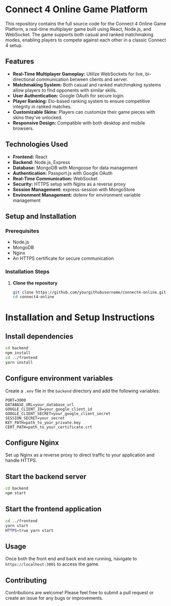 # Connect 4 Online Game Platform

This repository contains the full source code for the Connect 4 Online Game Platform, a real-time multiplayer game built using React, Node.js, and WebSocket. The game supports both casual and ranked matchmaking modes, enabling players to compete against each other in a classic Connect 4 setup.

## Features

- **Real-Time Multiplayer Gameplay:** Utilize WebSockets for live, bi-directional communication between clients and server.
- **Matchmaking System:** Both casual and ranked matchmaking systems allow players to find opponents with similar skills.
- **User Authentication:** Google OAuth for secure login.
- **Player Ranking:** Elo-based ranking system to ensure competitive integrity in ranked matches.
- **Customizable Skins:** Players can customize their game pieces with skins they've unlocked.
- **Responsive Design:** Compatible with both desktop and mobile browsers.

## Technologies Used

- **Frontend:** React
- **Backend:** Node.js, Express
- **Database:** MongoDB with Mongoose for data management
- **Authentication:** Passport.js with Google OAuth
- **Real-Time Communication:** WebSocket
- **Security:** HTTPS setup with Nginx as a reverse proxy
- **Session Management:** express-session with MongoStore
- **Environment Management:** dotenv for environment variable management

## Setup and Installation

### Prerequisites

- Node.js
- MongoDB
- Nginx
- An HTTPS certificate for secure communication

### Installation Steps

1. **Clone the repository**
   ```bash
   git clone https://github.com/yourgithubusername/connect4-online.git
   cd connect4-online
   ```


# Installation and Setup Instructions

## Install dependencies

```bash
cd backend
npm install
cd ../frontend
yarn install
```

## Configure environment variables

Create a `.env` file in the `backend` directory and add the following variables:

```
PORT=3000
DATABASE_URL=your_database_url
GOOGLE_CLIENT_ID=your_google_client_id
GOOGLE_CLIENT_SECRET=your_google_client_secret
SESSION_SECRET=your_secret
KEY_PATH=path_to_your_private.key
CERT_PATH=path_to_your_certificate.crt
```

## Configure Nginx

Set up Nginx as a reverse proxy to direct traffic to your application and handle HTTPS.

## Start the backend server

```bash
cd backend
npm start
```

## Start the frontend application

```bash
cd ../frontend
yarn start
HTTPS=true yarn start
```

## Usage

Once both the front end and back end are running, navigate to `https://localhost:3001` to access the game.

## Contributing

Contributions are welcome! Please feel free to submit a pull request or create an issue for any bugs or improvements.
